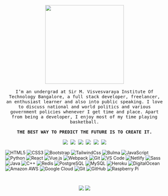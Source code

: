 
<p align="center">
  <img src="https://media.giphy.com/media/hpRp4Dfu4B6E351zN1/giphy.gif" width="250px">
  <br>
  <br>
  <samp>
I’m an undergrad at Sir M. Visvesvaraya Institute Of Technology Bangalore, a full stack developer, freelancer, an enthusiast learner and also into public speaking. I love to discuss national and world politics and various government policies whenever I get time and place. Apart from being a developer, I enjoy most of my time playing basketball.    
     <br><br><b>THE BEST WAY TO PREDICT THE FUTURE IS TO CREATE IT.</b><br><br>
<a href="https://www.linkedin.com/in/dntandan/" target="_blank"><img src="https://img.shields.io/badge/LINKEDIN-%230077B5.svg?&style=for-the-badge&logo=linkedin&logoColor=white"></a>
  <a href="https://www.instagram.com/deepnarayantandan/" target="_blank"><img src="https://img.shields.io/badge/INSTAGRAM-%23E4405F.svg?&style=for-the-badge&logo=instagram&logoColor=white" ></a>
  <a href="https://www.instagram.com/deepnarayantandan/" target="_blank"><img src="https://img.shields.io/badge/twitter-%231DA1F2.svg?&style=for-the-badge&logo=twitter&logoColor=white" ></a>
     <a href="https://wa.me/9982168317" target="_blank"><img src="https://img.shields.io/badge/WHATSAPP-%2325D366.svg?&style=for-the-badge&logo=whatsapp&logoColor=white"></a>
  <a href="https://t.me/dntandan" target="_blank"><img src="https://img.shields.io/badge/Telegram-%230077B1.svg?&style=for-the-badge&logoColor=white&logo=Telegram" ></a>
<img src="https://badges.pufler.dev/visits/dntandan/dntandan?style=for-the-badge">

  <br>

<p align="center">

![HTML5](https://img.shields.io/badge/-HTML5-E34F26?style=flat-square&logo=html5&logoColor=white)
![CSS3](https://img.shields.io/badge/-CSS3-1572B6?style=flat-square&logo=css3)
![Bootstrap](https://img.shields.io/badge/-Bootstrap-563D7C?style=flat-square&logo=bootstrap)
![TailwindCss](https://img.shields.io/badge/-TailwindCss-%231a202c?style=flat-square&logo=tailwind-css)
![Bulma](https://img.shields.io/badge/-Bulma-%231a202c?style=flat-square&logo=bulma)
![JavaScript](https://img.shields.io/badge/-JavaScript-black?style=flat-square&logo=javascript)
![Python](https://img.shields.io/badge/-Python-black?style=flat-square&logo=Python)
![React](https://img.shields.io/badge/-React-black?style=flat-square&logo=react)
![Vue.js](https://img.shields.io/badge/-Vue.js-%232c3e50?style=flat-square&logo=Vue.js)
![Webpack](https://img.shields.io/badge/-Webpack-%232C3A42?style=flat-square&logo=webpack)
![Git](https://img.shields.io/badge/-Git-%23F05032?style=flat-square&logo=git&logoColor=%23ffffff)
![VS Code](https://img.shields.io/badge/-VSCode-%23007ACC?style=flat-square&logo=visual-studio-code)
![Netlify](https://img.shields.io/badge/-Netlify-%2300C7B7?style=flat-square&logo=netlify&logoColor=ffffff)
![Sass](https://img.shields.io/badge/-Sass-%23CC6699?style=flat-square&logo=sass&logoColor=ffffff)
![Java](https://img.shields.io/badge/-java-E34A86?style=flat-square&logo=java)
![C++](https://img.shields.io/badge/-C++-00599C?style=flat-square&logo=c)
![Redis](https://img.shields.io/badge/-Redis-black?style=flat-square&logo=Redis)
![PostgreSQL](https://img.shields.io/badge/-PostgreSQL-336791?style=flat-square&logo=postgresql)
![MySQL](https://img.shields.io/badge/-MySQL-black?style=flat-square&logo=mysql)
![Heroku](https://img.shields.io/badge/-Heroku-430098?style=flat-square&logo=heroku)
![DigitalOcean](https://img.shields.io/badge/-Digital%20Ocean-darkblue?style=flat-square&logo=digitalocean)
![Amazon AWS](https://img.shields.io/badge/Amazon%20AWS-232F3E?style=flat-square&logo=amazon-aws)
![Google Cloud](https://img.shields.io/badge/Google%20Cloud-black?style=flat-square&logo=google-cloud)
![Git](https://img.shields.io/badge/-Git-black?style=flat-square&logo=git)
![GitHub](https://img.shields.io/badge/-GitHub-181717?style=flat-square&logo=github)
![Raspberry Pi](https://img.shields.io/badge/-Raspberry%20Pi-C51A4A?style=flat-square&logo=Raspberry-Pi)
</p>

<br>

<p align = "center">
  <img src = "https://github-readme-stats.vercel.app/api?username=dntandan&show_icons=true&theme=radical&line_height=33&count_private=true">
  <img src = "https://github-readme-stats.vercel.app/api/top-langs/?username=dntandan&theme=radical">
</p>


  </samp>
</p>
